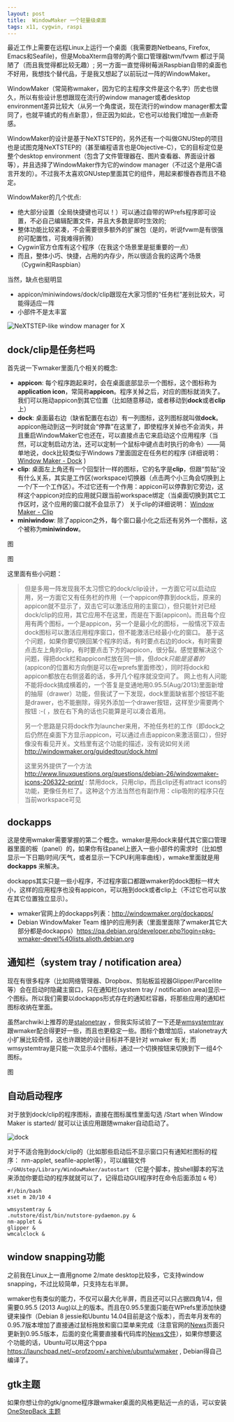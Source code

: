 ```yaml
---
layout: post
title:  WindowMaker 一个轻量级桌面
tags: x11, cygwin, raspi
---
```


最近工作上需要在远程Linux上运行一个桌面（我需要跑Netbeans, Firefox, Emacs和Seafile)，但是MobaXterm自带的两个窗口管理器twm/fvwm 都过于简陋了（而且我觉得都比较无趣）; 另一方面一直觉得树莓派Raspbian自带的桌面也不好用，我想找个替代品，于是我又想起了以前玩过一阵的WindowMaker。

WindowMaker（常简称wmaker，因为它的主程序文件是这个名字）历史也很久，所以有些设计思想跟现在流行的window manager或者desktop environment差异比较大（从另一个角度说，现在流行的window manager都太雷同了，也就平铺式的有点新意），但正因为如此，它也可以给我们增加一点新奇感。

WindowMaker的设计是基于NeXTSTEP的，另外还有一个叫做GNUStep的项目也是试图克隆NeXTSTEP的（甚至编程语言也是Objective-C），它的目标定位是整个desktop environment（包含了文件管理器在、图片查看器、界面设计器等），并且选择了WindowMaker作为它的window manager（不过这个是用C语言开发的）。不过我不太喜欢GNUstep里面其它的组件，用起来都慢吞吞而且不稳定。

WindowMaker的几个优点:

- 绝大部分设置（全局快捷键也可以！）可以通过自带的WPrefs程序即可设置，不必自己编辑配置文件，并且大多数是即时生效的;
- 整体功能比较紧凑，不会需要很多额外的扩展包（是的，听说fvwm是有很强的可配置性，可我难得折腾）
- Cygwin官方仓库有这个程序（在我这个场景里是挺重要的一点）
- 而且，整体小巧、快捷，占用的内存少，所以很适合我的这两个场景（Cygwin和Raspbian）

当然，缺点也挺明显

- appicon/miniwindows/dock/clip跟现在大家习惯的“任务栏”差别比较大，可能得适应一阵
- 小部件不是太丰富

![NeXTSTEP-like window manager for X](https://screenshots.debian.net/screenshots/000/000/129/large.png )

## dock/clip是任务栏吗

首先说一下wmaker里面几个相关的概念: 

- **appicon**: 每个程序跑起来时，会在桌面底部显示一个图标，这个图标称为**application icon**，常简称**appicon**。程序关掉之后，对应的图标就消失了。我们可以拖动appicon到其它位置（比如随意移动，或者移动到**dock**或者**clip**上）
- **dock**: 桌面最右边（缺省配置在右边）有一列图标，这列图标就叫做**dock**。appicon拖动到这一列时就会“停靠”在这里了，即使程序关掉也不会消失，并且重启WindowMaker它也还在，可以直接点击它来启动这个应用程序（当然，可以定制启动方法，还可以定制一个鼠标中键点击时执行的命令）——简单地说，dock比较类似于Windows 7里面固定在任务栏的程序 (详细说明： [Window Maker - Dock](http://windowmaker.org/guidedtour/dock.html) )
- **clip**: 桌面左上角还有一个回型针一样的图标，它的名字是**clip**，但跟“剪贴”没有什么关系，其实是工作区(workspace)切换器（点击两个小三角会切换到上一个/下一个工作区）。不过它还有一个作用：appicon可以停靠到它旁边，这样这个appicon对应的应用就只跟当前workspace绑定（当桌面切换到其它工作区时，这个应用的窗口就不会显示了） 关于clip的详细说明： [Window Maker - Clip](http://windowmaker.org/guidedtour/clip.html)
- **miniwindow**: 除了appicon之外，每个窗口最小化之后还有另外一个图标，这个被称为**miniwindow**。

图

图

这里面有些小问题：

> 但是多用一阵发现我不太习惯它的dock/clip设计，一方面它可以启动应用，另一方面它又有任务栏的作用（一个appicon停靠到dock后，原来的appicon就不显示了，双击它可以激活应用的主窗口），但只能针对已经dock/clip的应用，其它应用不在这里，而是在下面(appicon)。而且每个应用有两个图标，一个是appicon，另一个是最小化的图标，一般情况下双击dock图标可以激活应用程序窗口，但不能激活已经最小化的窗口。
> 基于这个问题，如果你要切换回某个程序的话，有时要点右边的dock，有时需要点击左上角的clip，有时要点击下方的appicon，很分裂。感觉要解决这个问题，得把dock栏和appicon栏放在同一排，但*dock只能是竖着的* (appicon的位置和方向倒是可以在wprefs里面修改），同时将dock和appicon都放在右侧竖着的话，多开几个程序就没空间了。
> 网上也有人问能不能将dock搞成横着的，一个答复是变通地用0.95.5(Aug/2013)里面新增的抽屉（drawer）功能，但我试了一下发现，dock里面缺省那个按钮不能是drawer，也不能删除，得另外添加一个drawer按钮，这样至少需要两个按钮 :-( ，放在右下角的话也只能算是可以凑合着用。
>
> 另一个思路是只将dock作为launcher来用，不抢任务栏的工作（即dock之后仍然在桌面下方显示appicon，可以通过点击appicon来激活窗口），但好像没有看见开关。文档里有这个功能的描述，没有说如何关闭 http://windowmaker.org/guidedtour/dock.html
> 
> 这里另外提供了一个方法 http://www.linuxquestions.org/questions/debian-26/windowmaker-icons-206322-print/  : 禁用dock，只用clip，而且clip还有attract icons的功能，更像任务栏了。这种这个方法当然也有副作用：clip吸附的程序只在当前workspace可见

## dockapps

这是使用wmaker需要掌握的第二个概念。wmaker是用dock来替代其它窗口管理器里面的板（panel）的，如果你有往panel上嵌入一些小部件的需求时（比如想显示一下日期/时间/天气，或者显示一下CPU利用率曲线），wmake里面就是用 **dockapps** 来解决。

dockapps其实只是一些小程序，不过程序窗口都跟wmaker的dock图标一样大小，这样的应用程序也没有appicon，可以拖到dock或者clip上（不过它也可以放在其它位置独立显示）。

- wmaker官网上的dockapps列表：http://windowmaker.org/dockapps/
- Debian WindowMaker Team 维护的应用列表（里面里面除了wmaker其它大部分都是dockapps）https://qa.debian.org/developer.php?login=pkg-wmaker-devel%40lists.alioth.debian.org

## 通知栏（system tray / notification area）

现在有很多程序（比如网络管理器、Dropbox、剪贴板监视器Glipper/Parcellite等）会在启动时隐藏主窗口，只在通知栏(system tray / notification area)显示一个图标。所以我们需要以dockapps形式存在的通知栏容器，将那些应用的通知栏图标收纳在里面。

虽然archwiki上推荐的是[stalonetray](http://stalonetray.sf.net ) ，但我实际试验了一下还是[wmsystemtray](http://wmsystemtray.sf.net ) 跟wmaker配合得更好一些，而且也更稳定一些。图标个数增加后，stalonetray大小扩展比较奇怪，这也许跟她的设计目标并不是针对 wmaker 有关; 而wmsystemtray是只能一次显示4个图标，通过一个切换按钮来切换到下一组4个图标。

图

## 自动启动程序

对于放到dock/clip的程序图标，直接在图标属性里面勾选 /Start when Window Maker is started/ 就可以让该应用跟随wmaker自动启动了。

![dock](http://windowmaker.org/guidedtour/images/docks.jpg)

对于不适合拖到dock/clip的（比如那些启动后不显示窗口只有通知栏图标的程序： nm-applet, seafile-applet等），可以编辑文件 `~/GNUstep/Library/WindowMaker/autostart` （它是个脚本，按shell脚本的写法来添加你要启动的程序就就可以了，记得启动GUI程序时在命令后面添加 `&` 号）

``` Shell
#!/bin/bash
xset m 20/10 4

wmsystemtray &
.nutstore/dist/bin/nutstore-pydaemon.py &
nm-applet &
glipper &
wmcalclock &
```

## window snapping功能

之前我在Linux上一直用gnome 2/mate desktop比较多，它支持window snapping，不过比较简单，只支持左右半屏。

wmaker也有类似的能力，不仅可以最大化半屏，而且还可以只占据四角1/4，但需要0.95.5 (2013 Aug)以上的版本。而且在0.95.5里面只能在WPrefs里添加快捷键来操作（Debian 8 jessie和Ubuntu 14.04目前是这个版本），而去年月发布的0.95.7版本增加了直接通过鼠标拖放和窗口菜单来完成（注意官网的[News](http://windowmaker.org/news.php )页面只更新到0.95.5版本，后面的变化需要直接看代码库的[News文件](http://repo.or.cz/wmaker-crm.git/blob/wmaker-0.95.7:/NEWS )），如果你想要这个功能的话，Ubuntu可以用这个ppa https://launchpad.net/~profzoom/+archive/ubuntu/wmaker , Debian得自己编译了。


## gtk主题

如果你想让你的gtk/gnome程序跟wmaker桌面的风格更贴近一点的话，可以安装 [OneStepBack 主题](http://gnome-look.org/content/show.php/OneStepBack?content=170904 )



